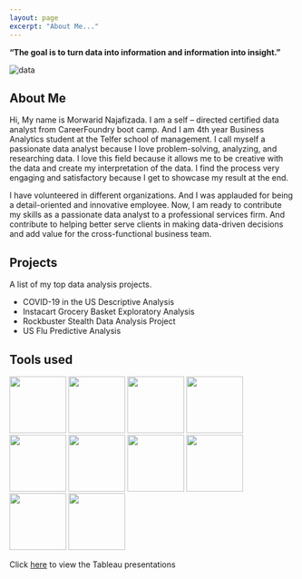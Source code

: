 ```yaml
---
layout: page
excerpt: "About Me..."
---
```


__“The goal is to turn data into information and information into insight.”__ 

![data](https://morwarid1.github.io/images/data-analytics.jpg)


## About Me
Hi, My name is Morwarid Najafizada. I am a self – directed certified data analyst from CareerFoundry boot camp. And I am 4th year Business Analytics student at the Telfer school of management. I call myself a passionate data analyst because I love problem-solving, analyzing, and researching data. I love this field because it allows me to be creative with the data and create my interpretation of the data. I find the process very engaging and satisfactory because I get to showcase my result at the end.

I have volunteered in different organizations. And I was applauded for being a detail-oriented and innovative employee. Now, I am ready to contribute my skills as a passionate data analyst to a professional services firm. And contribute to helping better serve clients in making data-driven decisions and add value for the cross-functional business team.


## Projects
A list of my top data analysis projects. 

- COVID-19 in the US Descriptive Analysis
- Instacart Grocery Basket Exploratory Analysis 
- Rockbuster Stealth Data Analysis Project
- US Flu Predictive Analysis

## Tools used 


<img src="https://morwarid1.github.io/images/Tools/GitHub.png" width="100"> 
<img src="https://morwarid1.github.io/images/Tools/Anaconda.png" width="100">
<img src="https://morwarid1.github.io/images/Tools/DB-Visualizer.png" width="100">
<img src="https://morwarid1.github.io/images/Tools/Microsoft-Excel.png" width="100">
<img src="https://morwarid1.github.io/images/Tools/Microsoft-Powerpoint.png" width="100">
<img src="https://morwarid1.github.io/images/Tools/pgAdmin4.png" width="100">
<img src="https://morwarid1.github.io/images/Tools/Python.png" width="100">
<img src="https://morwarid1.github.io/images/Tools/Tableau.png" width="100">
<img src="https://morwarid1.github.io/images/Tools/Pandas.png" width="100">
<img src="https://morwarid1.github.io/images/Tools/Jupyter-Notebook.png" width="100">






Click [here](https://public.tableau.com/profile/morwarid.najafizada#!/) to view the Tableau presentations
